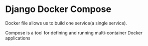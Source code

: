 # Django Docker Compose

Docker file allows us to build one service(a single service).

Compose is a tool for defining and running multi-container Docker applications
